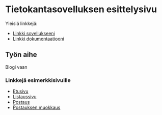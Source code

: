# Tietokantasovelluksen esittelysivu

Yleisiä linkkejä:

* [Linkki sovellukseeni](http://xnix.users.cs.helsinki.fi/prujusto)
* [Linkki dokumentaatiooni](https://github.com/djmarsu/Blogi/blob/master/doc/dokumentaatio.pdf)

## Työn aihe

Blogi vaan

### Linkkejä esimerkkisivuille

* [Etusivu](http://xnix.users.cs.helsinki.fi/prujusto/)
* [Listaussivu](http://xnix.users.cs.helsinki.fi/prujusto/listaus)
* [Postaus](http://xnix.users.cs.helsinki.fi/prujusto/postaus)
* [Postauksen muokkaus](http://xnix.users.cs.helsinki.fi/prujusto/postaus/muokkaa)
